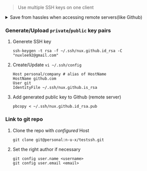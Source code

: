 > Use multiple SSH keys on one client

<details>
    <summary>Save from hassles when accessing remote servers(like Github)</summary>

    ▶ avoid from re-entering username/passwd mutiple times with *HTTPS*
</details>

### Generate/Upload `private`/`public` key pairs

1. Generete SSH key

    `ssh-keygen -t rsa -f ~/.ssh/nux.github.id_rsa -C "nuxlee92@gmail.com"`

2. Create/Update `vi ~/.ssh/config`

    ```
    Host personal/company # alias of HostName
    HostName github.com
    User git
    IdentityFile ~/.ssh/nux.github.is_rsa
    ```

3. Add generated public key to Github (remote server)

    `pbcopy < ~/.ssh/nux.github.id_rsa.pub`

### Link to git repo    

1. Clone the repo with *configured* Host

    `git clone git@personal:n-u-x/testssh.git`

2. Set the right author if necessary

    ```
    git config user.name <username>
    git config user.email <email>
    ```
